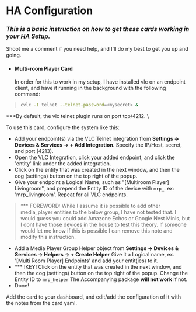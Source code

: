 # HA Configuration 
### _This is a basic instruction on how to get these cards working in your HA Setup._
Shoot me a comment if you need help, and I'll do my best to get you up and going.

- #### Multi-room Player Card
  In order for this to work in my setup, I have installed vlc on an endpoint client, and have it running in the background with the following command:
> ```sh
> cvlc -I telnet --telnet-password=<mysecret> &
> ``` 
  ***By default, the vlc telnet plugin runs on port tcp/4212. \
  
  To use this card, configure the system like this:
  - Add your endpoint(s) via the VLC Telnet integration from **Settings -> Devices & Services -> + Add Integration**. Specify the IP/Host, secret, and port (4213).
  - Open the VLC Integration, click your added endpoint, and click the 'entity' link under the added integration.
  - Click on the entity that was created in the next window, and then the cog (settings) button on the top right of the popup.
  - Give your endpoint a Logical Name, such as "[Multiroom Player] Livingroom", and prepend the Entity ID of the device with `mrp_`. ex: 'mrp_livingroom'. Repeat for all VLC endpoints.

  > *** FOREWORD: While I assume it is possible to add other media_player entities to the below group, I have not tested that. I would guess you could add Amazone Echos or Google Nest Minis, but I dont have those devices in the house to test this theory. If someone would let me know if this is possible I can remove this note and modify this instruction.
  - Add a Media Player Group Helper object from **Settings -> Devices & Services -> Helpers -> + Create Helper** Give it a Logical name, ex. '[Multi Room Player] Endpoints' and add your entit(ies) to it.
  - *** !KEY! Click on the entity that was created in the next window, and then the cog (settings) button on the top right of the popup. Change the Entity ID to `mrp_helper` The Accompanying package **will not work** if not.
  - Done!

  Add the card to your dashboard, and edit/add the configuration of it with the notes from the card yaml.
